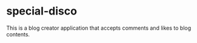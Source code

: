 # special-disco
This is a blog creator application that accepts comments and likes to blog contents.

